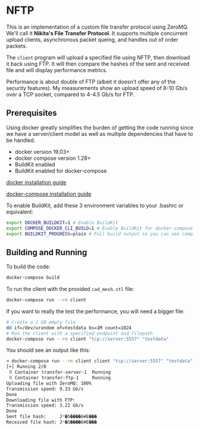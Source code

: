 # NFTP

This is an implementation of a custom file transfer protocol using ZeroMQ. We'll call it **Nikita's File Transfer Protocol**. It supports multiple concurrent upload clients, asynchronous packet queing, and handles out of order packets.

The `client` program will upload a specified file using NFTP, then download it back using FTP. It will then compare the hashes of the sent and received file and will display performance metrics.

Performance is about double of FTP (albeit it doesn't offer any of the security features). My measurements show an upload speed of 8-10 Gb/s over a TCP socket, compared to 4-4.5 Gb/s for FTP.

## Prerequisites

Using docker greatly simplifies the burden of getting the code running since we have a server/client model as well as multiple dependencies that have to be handled.

  - docker version 19.03+
  - docker compose version 1.28+
  - BuildKit enabled
  - BuildKit enabled for docker-compose

[docker installation guide](https://docs.docker.com/engine/install/ubuntu/)

[docker-compose installation guide](https://docs.docker.com/compose/install/)

To enable BuildKit, add these 3 environment variables to your .bashrc or equivalent:

```bash
export DOCKER_BUILDKIT=1 # Enable BuildKit
export COMPOSE_DOCKER_CLI_BUILD=1 # Enable BuildKit for docker-compose
export BUILDKIT_PROGRESS=plain # Full build output so you can see compiler build logs
```

## Building and Running

To build the code:

```sh
docker-compose build
```

To run the client with the provided `cad_mesh.stl` file:

```sh
docker-compose run --rm client
```

If you want to really the test the performance, you will need a bigger file:

```sh
# Create a 1 GB empty file
dd if=/dev/urandom of=testdata bs=1M count=1024
# Run the client with a specified endpoint and filepath
docker-compose run --rm client "tcp://server:5557" "testdata"
```

You should see an output like this:

```sh
➜ docker-compose run --rm client client "tcp://server:5557" "testdata"
[+] Running 2/0
 ⠿ Container transfer-server-1  Running                                                                                                                                                                     0.0s
 ⠿ Container transfer-ftp-1     Running                                                                                                                                                                     0.0s
Uploading file with ZeroMQ: 100%
Transmission speed: 9.33 Gb/s
Done
Downloading file with FTP:
Transmission speed: 3.22 Gb/s
Done
Sent file hash:     J*�5����6#E���
Received file hash: J*�5����6#E���
```